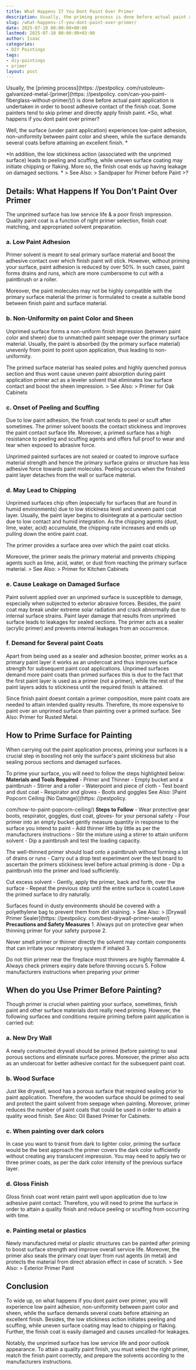 ```yaml
---
title: What Happens If You Dont Paint Over Primer
description: Usually, the priming process is done before actual paint application is undertaken in order to boost adhesive contact of the finish coat.
slug: /what-happens-if-you-dont-paint-over-primer/
date: 2025-07-10 00:00:00+00:00
lastmod: 2025-07-10 00:00:00+03:00
author: Isaac
categories:
- DIY Paintings
tags:
- diy-paintings
- primer
layout: post
---
```


Usually, the [priming process](https: //pestpolicy. com/rustoleum-galvanized-metal-[primer](https: //pestpolicy. com/can-you-paint-fiberglass-without-primer/)/) is done before actual paint application is undertaken in order to boost adhesive contact of the finish coat. Some painters tend to skip primer and directly apply finish paint. *So, what happens if you dont paint over primer?

Well, the surface (under paint application) experiences low-paint adhesion, non-uniformity between paint color and sheen, while the surface demands several coats before attaining an excellent finish. *

*In addition, the low stickiness action (associated with the unprimed surface) leads to peeling and scuffing, while uneven surface coating may initiate chipping or flaking. More so, the finish coat ends up having leakage on damaged sections. * > See Also: > Sandpaper for Primer before Paint >?

##  Details: What Happens If You Don't Paint Over Primer

The unprimed surface has low service life & a poor finish impression. Quality paint coat is a function of right primer selection, finish coat matching, and appropriated solvent preparation.

###  a. Low Paint Adhesion

Primer solvent is meant to seal primary surface material and boost the adhesive contact over which finish paint will stick. However, without priming your surface, paint adhesion is reduced by over 50%. In such cases, paint forms drains and runs, which are more cumbersome to cut with a paintbrush or a roller.

Moreover, the paint molecules may not be highly compatible with the primary surface material the primer is formulated to create a suitable bond between finish paint and surface material.

###  b. Non-Uniformity on paint Color and Sheen

Unprimed surface forms a non-uniform finish impression (between paint color and sheen) due to unmatched paint seepage over the primary surface material. Usually, the paint is absorbed (by the primary surface material) unevenly from point to point upon application, thus leading to non-uniformity.

The primed surface material has sealed poles and highly quenched porous section and thus wont cause uneven paint absorption during paint application primer act as a leveler solvent that eliminates low surface contact and boost the sheen impression. > See Also: > Primer for Oak Cabinets

###  c. Onset of Peeling and Scuffing

Due to low paint adhesion, the finish coat tends to peel or scuff after sometimes. The primer solvent boosts the contact stickiness and improves the paint contact surface life. Moreover, a primed surface has a high resistance to peeling and scuffing agents and offers full proof to wear and tear when exposed to abrasive force.

Unprimed painted surfaces are not sealed or coated to improve surface material strength and hence the primary surface grains or structure has less adhesive force towards paint molecules. Peeling occurs when the finished paint layer detaches from the wall or surface material.

###  d. May Lead to Chipping

Unprimed surfaces chip often (especially for surfaces that are found in humid environments) due to low stickiness level and uneven paint coat layer. Usually, the paint layer begins to disintegrate at a particular section due to low contact and humid integration. As the chipping agents (dust, lime, water, acid) accumulate, the chipping rate increases and ends up pulling down the entire paint coat.

The primer provides a surface area over which the paint coat sticks.

Moreover, the primer seals the primary material and prevents chipping agents such as lime, acid, water, or dust from reaching the primary surface material. > See Also: > Primer for Kitchen Cabinets

###  e. Cause Leakage on Damaged Surface

Paint solvent applied over an unprimed surface is susceptible to damage, especially when subjected to exterior abrasive forces. Besides, the paint coat may break under extreme solar radiation and crack abnormally due to internal surface strains. Paint layer damage that results from unprimed surface leads to leakages for sealed sections. The primer acts as a sealer (acrylic primer) and prevents internal leakages from an occurrence.

###  f. Demand for Several paint Coats

Apart from being used as a sealer and adhesion booster, primer works as a primary paint layer it works as an undercoat and thus improves surface strength for subsequent paint coat applications. Unprimed surfaces demand more paint coats than primed surfaces this is due to the fact that the first paint layer is used as a primer (not a primer), while the rest of the paint layers adds to stickiness until the required finish is attained.

Since finish paint doesnt contain a primer composition, more paint coats are needed to attain intended quality results. Therefore, its more expensive to paint over an unprimed surface than painting over a primed surface. See Also: Primer for Rusted Metal.

##  How to Prime Surface for Painting

When carrying out the paint application process, priming your surfaces is a crucial step in boosting not only the surface's paint stickiness but also sealing porous sections and damaged surfaces.

To prime your surface, you will need to follow the steps highlighted below: **Materials and Tools Required** - Primer and Thinner - Empty bucket and a paintbrush - Stirrer and a roller - Waterpoint and piece of cloth - Test board and dust coat - Respirator and gloves - Boots and goggles See Also: [Paint Popcorn Ceiling (No Damage)](https: //pestpolicy.

com/how-to-paint-popcorn-ceiling/) **Steps to Follow** - Wear protective gear boots, respirator, goggles, dust coat, gloves- for your personal safety - Pour primer into an empty bucket gently measure quantity in response to the surface you intend to paint - Add thinner little by little as per the manufacturers instructions - Stir the mixture using a stirrer to attain uniform solvent - Dip a paintbrush and test the loading capacity.

The well-thinned primer should load onto a paintbrush without forming a lot of drains or runs - Carry out a drop test experiment over the test board to ascertain the primers stickiness level before actual priming is done - Dip a paintbrush into the primer and load sufficiently.

Cut excess solvent - Gently, apply the primer, back and forth, over the surface - Repeat the previous step until the entire surface is coated Leave the primed surface to dry naturally.

Surfaces found in dusty environments should be covered with a polyethylene bag to prevent them from dirt staining. > See Also: > [Drywall Primer Sealer](https: //pestpolicy. com/best-drywall-primer-sealer/) **Precautions and Safety Measures** 1. Always put on protective gear when thinning primer for your safety purpose 2.

Never smell primer or thinner directly the solvent may contain components that can irritate your respiratory system if inhaled 3.

Do not thin primer near the fireplace most thinners are highly flammable 4. Always check primers expiry date before thinning occurs 5. Follow manufacturers instructions when preparing your primer

##  When do you Use Primer Before Painting?

Though primer is crucial when painting your surface, sometimes, finish paint and other surface materials dont really need priming. However, the following surfaces and conditions require priming before paint application is carried out:

###  a. New Dry Wall

A newly constructed drywall should be primed (before painting) to seal porous sections and eliminate surface pores. Moreover, the primer also acts as an undercoat for better adhesive contact for the subsequent paint coat.

###  b. Wood Surface

Just like drywall, wood has a porous surface that required sealing prior to paint application. Therefore, the wooden surface should be primed to seal and protect the paint solvent from seepage when painting. Moreover, primer reduces the number of paint coats that could be used in order to attain a quality wood finish. See Also: Oil Based Primer for Cabinets.

###  c. When painting over dark colors

In case you want to transit from dark to lighter color, priming the surface would be the best approach the primer covers the dark color sufficiently without creating any translucent impression. You may need to apply two or three primer coats, as per the dark color intensity of the previous surface layer.

###  d. Gloss Finish

Gloss finish coat wont retain paint well upon application due to low adhesive paint contact. Therefore, you will need to prime the surface in order to attain a quality finish and reduce peeling or scuffing from occurring with time.

###  e. Painting metal or plastics

Newly manufactured metal or plastic structures can be painted after priming to boost surface strength and improve overall service life. Moreover, the primer also seals the primary coat layer from rust agents (in metal) and protects the material from direct abrasion effect in case of scratch. > See Also: > Exterior Primer Paint

##  Conclusion

To wide up, on what happens if you dont paint over primer, you will experience low paint adhesion, non-uniformity between paint color and sheen, while the surface demands several coats before attaining an excellent finish. Besides, the low stickiness action initiates peeling and scuffing, while uneven surface coating may lead to chipping or flaking. Further, the finish coat is easily damaged and causes uncalled-for leakages.

Notably, the unprimed surface has low service life and poor outlook appearance. To attain a quality paint finish, you must select the right primer, match the finish paint correctly, and prepare the solvents according to the manufacturers instructions.
